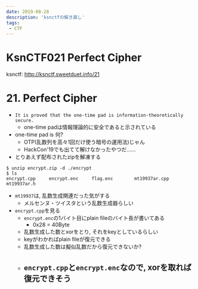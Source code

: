 ```yaml
---
date: 2019-08-28
description: 'ksnctfの解き直し'
tags:
 - CTF
---
```


# KsnCTF021 Perfect Cipher

ksnctf: http://ksnctf.sweetduet.info/21

# 21. Perfect Cipher
 - `It is proved that the one-time pad is information-theoretically secure.`
   - one-time padは情報理論的に安全であると示されている
 - one-time pad is 何?
   - OTP(乱数列を高々1回だけ使う暗号の運用法)じゃん
   - HackCon'19でも出てて解けなかったやつだ......
 - とりあえず配布されたzipを解凍する
 
```
$ unzip encrypt.zip -d ./encrypt
$ ls
encrypt.cpp     encrypt.enc     flag.enc        mt19937ar.cpp   mt19937ar.h
```

 - `mt19937`は, 乱数生成関連だった気がする
   - メルセンヌ・ツイスタという乱数生成器らしい
 - `encrypt.cpp`を見る
   - `encrypt.enc`の1バイト目にplain fileのバイト長が書いてある
     - 0x28 = 40Byte
   - 乱数生成した数とxorをとり, それをkeyとしているらしい
   - keyがわかればplain fileが復元できる
   - 乱数生成した数は擬似乱数だから復元できないか?
   - `encrypt.cpp`と`encrypt.enc`なので, xorを取れば復元できそう
     - 